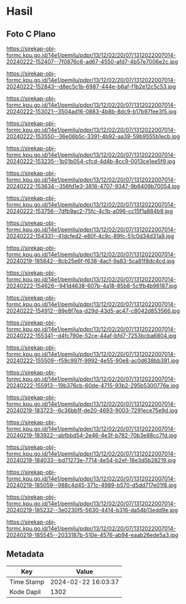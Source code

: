 # Hasil

## Foto C Plano

https://sirekap-obj-formc.kpu.go.id/14e1/pemilu/pdpr/13/12/02/20/07/1312022007014-20240222-152407--7f0876c6-ad67-4550-afd7-4b57e7006e2c.jpg

https://sirekap-obj-formc.kpu.go.id/14e1/pemilu/pdpr/13/12/02/20/07/1312022007014-20240222-152843--d8ec5c1b-6987-444e-b6af-f1b2e12c5c53.jpg

https://sirekap-obj-formc.kpu.go.id/14e1/pemilu/pdpr/13/12/02/20/07/1312022007014-20240222-153021--3504ad16-0883-4b8b-8dc9-b17b97fee3f5.jpg

https://sirekap-obj-formc.kpu.go.id/14e1/pemilu/pdpr/13/12/02/20/07/1312022007014-20240222-153550--36e06b5c-3391-4b92-aa39-59b9555b1ecb.jpg

https://sirekap-obj-formc.kpu.go.id/14e1/pemilu/pdpr/13/12/02/20/07/1312022007014-20240222-153235--1b01b054-cfcd-4d4b-8cc9-0013ce1ee5f9.jpg

https://sirekap-obj-formc.kpu.go.id/14e1/pemilu/pdpr/13/12/02/20/07/1312022007014-20240222-153634--356fd1e3-3816-4707-9347-9b6409b70054.jpg

https://sirekap-obj-formc.kpu.go.id/14e1/pemilu/pdpr/13/12/02/20/07/1312022007014-20240222-153756--7dfb9ac2-75fc-4c1b-a096-cc15f1a884b9.jpg

https://sirekap-obj-formc.kpu.go.id/14e1/pemilu/pdpr/13/12/02/20/07/1312022007014-20240222-154331--41dcfed2-e80f-4c9c-89fc-51c0d34d31a9.jpg

https://sirekap-obj-formc.kpu.go.id/14e1/pemilu/pdpr/13/12/02/20/07/1312022007014-20240219-185842--8cb25e6f-f638-4acf-9a83-5ca81f8dc4cd.jpg

https://sirekap-obj-formc.kpu.go.id/14e1/pemilu/pdpr/13/12/02/20/07/1312022007014-20240222-154626--941d4638-607b-4a18-85b8-5c1fb4b96187.jpg

https://sirekap-obj-formc.kpu.go.id/14e1/pemilu/pdpr/13/12/02/20/07/1312022007014-20240222-154912--89e8f7ea-d29d-43d5-ac47-c8042d853566.jpg

https://sirekap-obj-formc.kpu.go.id/14e1/pemilu/pdpr/13/12/02/20/07/1312022007014-20240222-155341--d4fc790e-52ce-44af-bfd7-7253bcba6804.jpg

https://sirekap-obj-formc.kpu.go.id/14e1/pemilu/pdpr/13/12/02/20/07/1312022007014-20240222-155509--f59c997f-9992-4e55-90e8-ac0d638bb391.jpg

https://sirekap-obj-formc.kpu.go.id/14e1/pemilu/pdpr/13/12/02/20/07/1312022007014-20240222-155913--19b376cb-60de-4715-93b2-295b5300776e.jpg

https://sirekap-obj-formc.kpu.go.id/14e1/pemilu/pdpr/13/12/02/20/07/1312022007014-20240219-183723--6c36bb1f-de20-4693-9003-7291ece75e9d.jpg

https://sirekap-obj-formc.kpu.go.id/14e1/pemilu/pdpr/13/12/02/20/07/1312022007014-20240219-183922--abfbbd54-2e46-4e3f-b782-70b3e88cc7fd.jpg

https://sirekap-obj-formc.kpu.go.id/14e1/pemilu/pdpr/13/12/02/20/07/1312022007014-20240219-184033--bd71273e-7714-4e54-b2ef-18e3d5b28219.jpg

https://sirekap-obj-formc.kpu.go.id/14e1/pemilu/pdpr/13/12/02/20/07/1312022007014-20240219-185059--988c4d45-371c-4989-b570-d5dd717e01f8.jpg

https://sirekap-obj-formc.kpu.go.id/14e1/pemilu/pdpr/13/12/02/20/07/1312022007014-20240219-185232--3e0230f5-5630-4414-b316-da54b13edd9e.jpg

https://sirekap-obj-formc.kpu.go.id/14e1/pemilu/pdpr/13/12/02/20/07/1312022007014-20240219-185545--2033187b-510e-4576-ab94-eaab26ede5a3.jpg


## Metadata

| Key        | Value               |
| ---------- | ------------------- |
| Time Stamp | 2024-02-22 16:03:37 |
| Kode Dapil | 1302                |




